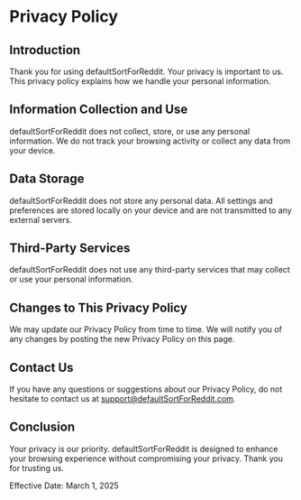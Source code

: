 # Privacy Policy

## Introduction

Thank you for using defaultSortForReddit. Your privacy is important to us. This privacy policy explains how we handle your personal information.

## Information Collection and Use

defaultSortForReddit does not collect, store, or use any personal information. We do not track your browsing activity or collect any data from your device.

## Data Storage

defaultSortForReddit does not store any personal data. All settings and preferences are stored locally on your device and are not transmitted to any external servers.

## Third-Party Services

defaultSortForReddit does not use any third-party services that may collect or use your personal information.

## Changes to This Privacy Policy

We may update our Privacy Policy from time to time. We will notify you of any changes by posting the new Privacy Policy on this page.

## Contact Us

If you have any questions or suggestions about our Privacy Policy, do not hesitate to contact us at support@defaultSortForReddit.com.

## Conclusion

Your privacy is our priority. defaultSortForReddit is designed to enhance your browsing experience without compromising your privacy. Thank you for trusting us.

Effective Date: March 1, 2025